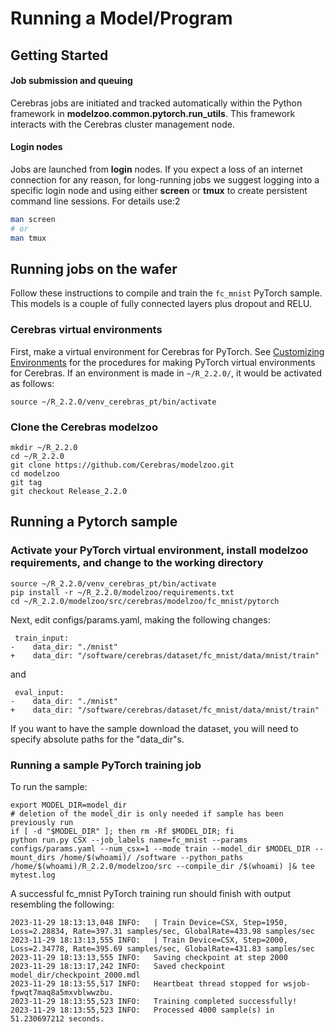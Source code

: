 # Running a Model/Program

## Getting Started

#### Job submission and queuing

Cerebras jobs are initiated and tracked automatically within the Python framework in **modelzoo.common.pytorch.run_utils**. This framework interacts with the Cerebras cluster management node.

#### Login nodes

Jobs are launched from **login** nodes.
If you expect a loss of an internet connection for any reason, for long-running jobs we suggest logging into a specific login node and using either **screen** or **tmux** to create persistent command line sessions.  For details use:2

```bash
man screen
# or
man tmux
```

## Running jobs on the wafer

Follow these instructions to compile and train the `fc_mnist` PyTorch sample. This models is a couple of fully connected layers plus dropout and RELU. <br>

### Cerebras virtual environments

First, make a virtual environment for Cerebras for PyTorch.
See [Customizing Environments](./customizing-environment.md) for the procedures for making PyTorch virtual environments for Cerebras.
If an environment is made in ```~/R_2.2.0/```, it would be activated as follows:
```console
source ~/R_2.2.0/venv_cerebras_pt/bin/activate
```

### Clone the Cerebras modelzoo

```console
mkdir ~/R_2.2.0
cd ~/R_2.2.0
git clone https://github.com/Cerebras/modelzoo.git
cd modelzoo
git tag
git checkout Release_2.2.0
```
## Running a Pytorch sample

### Activate your PyTorch virtual environment, install modelzoo requirements, and change to the working directory

```console
source ~/R_2.2.0/venv_cerebras_pt/bin/activate
pip install -r ~/R_2.2.0/modelzoo/requirements.txt
cd ~/R_2.2.0/modelzoo/src/cerebras/modelzoo/fc_mnist/pytorch
```

Next, edit configs/params.yaml, making the following changes:

```text
 train_input:
-    data_dir: "./mnist"
+    data_dir: "/software/cerebras/dataset/fc_mnist/data/mnist/train"
```

and

```text
 eval_input:
-    data_dir: "./mnist"
+    data_dir: "/software/cerebras/dataset/fc_mnist/data/mnist/train"
```

If you want to have the sample download the dataset, you will need to specify absolute paths for the "data_dir"s.

### Running a sample PyTorch training job

To run the sample:

```console
export MODEL_DIR=model_dir
# deletion of the model_dir is only needed if sample has been previously run
if [ -d "$MODEL_DIR" ]; then rm -Rf $MODEL_DIR; fi
python run.py CSX --job_labels name=fc_mnist --params configs/params.yaml --num_csx=1 --mode train --model_dir $MODEL_DIR --mount_dirs /home/$(whoami)/ /software --python_paths /home/$(whoami)/R_2.2.0/modelzoo/src --compile_dir /$(whoami) |& tee mytest.log
```

A successful fc_mnist PyTorch training run should finish with output resembling the following:

```text
2023-11-29 18:13:13,048 INFO:   | Train Device=CSX, Step=1950, Loss=2.28834, Rate=397.31 samples/sec, GlobalRate=433.98 samples/sec
2023-11-29 18:13:13,555 INFO:   | Train Device=CSX, Step=2000, Loss=2.34778, Rate=395.69 samples/sec, GlobalRate=431.83 samples/sec
2023-11-29 18:13:13,555 INFO:   Saving checkpoint at step 2000
2023-11-29 18:13:17,242 INFO:   Saved checkpoint model_dir/checkpoint_2000.mdl
2023-11-29 18:13:55,517 INFO:   Heartbeat thread stopped for wsjob-fpwqt7maq8a5mxvblwwzbu.
2023-11-29 18:13:55,523 INFO:   Training completed successfully!
2023-11-29 18:13:55,523 INFO:   Processed 4000 sample(s) in 51.230697212 seconds.
```




